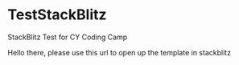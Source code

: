 # TestStackBlitz
StackBlitz Test for CY Coding Camp



Hello there, please use this url to open up the template in stackblitz

